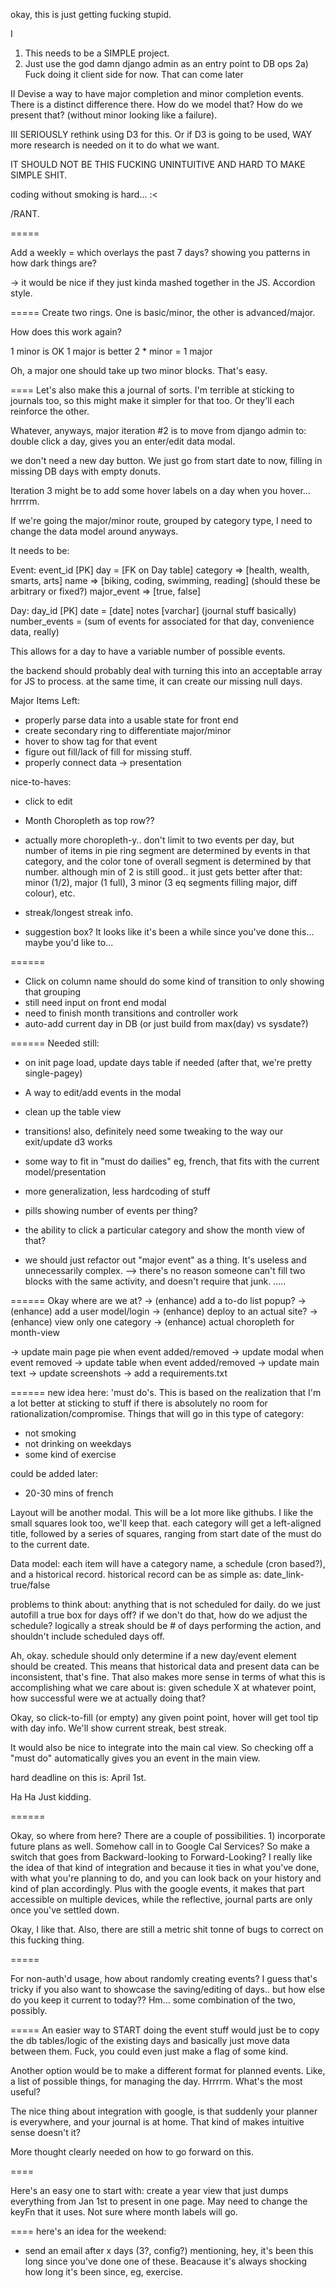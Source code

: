 okay, this is just getting fucking stupid.

I
1) This needs to be a SIMPLE project.
2) Just use the god damn django admin as an entry point to DB ops
2a) Fuck doing it client side for now.  That can come later

II
Devise a way to have major completion and minor completion events.  
There is a distinct difference there.  How do we model that?
How do we present that? (without minor looking like a failure).

III
SERIOUSLY rethink using D3 for this.  Or if D3 is going to be used,
WAY more research is needed on it to do what we want.

IT SHOULD NOT BE THIS FUCKING UNINTUITIVE AND HARD TO MAKE SIMPLE SHIT.

coding without smoking is hard... :<

/RANT.


=====

Add a weekly = which overlays the past 7 days? showing you patterns in how dark things are?

-> it would be nice if they just kinda mashed together in the JS. Accordion style.

=====
Create two rings.  One is basic/minor, the other is advanced/major.

How does this work again?

1 minor is OK
1 major is better
2 * minor = 1 major

Oh, a major one should take up two minor blocks.  That's easy.


====
Let's also make this a journal of sorts.  I'm terrible at sticking to journals too, 
so this might make it simpler for that too.  Or they'll each reinforce the other.

Whatever, anyways, major iteration #2 is to move from django admin to:
double click a day, gives you an enter/edit data modal.

we don't need a new day button.  We just go from start date to now, filling in missing DB days
with empty donuts.

Iteration 3 might be to add some hover labels on a day when you hover... hrrrrm.



If we're going the major/minor route, grouped by category type, I need to change the data model around
anyways.

It needs to be:

Event:
event_id [PK]
day = [FK on Day table]
category => [health, wealth, smarts, arts]
name => [biking, coding, swimming, reading] (should these be arbitrary or fixed?)
major_event => [true, false]


Day:
day_id [PK]
date = [date]
notes [varchar] (journal stuff basically)
number_events = (sum of events for associated for that day, convenience data, really)


This allows for a day to have a variable number of possible events.




the backend should probably deal with turning this into an acceptable array for JS to process.
at the same time, it can create our missing null days.




Major Items Left:
- properly parse data into a usable state for front end 
- create secondary ring to differentiate major/minor
- hover to show tag for that event
- figure out fill/lack of fill for missing stuff.
- properly connect data -> presentation

nice-to-haves:
- click to edit
- Month Choropleth as top row??
- actually more choropleth-y.. don't limit to two events per day, but number of items in 
pie ring segment are determined by events in that category, and the color tone of overall segment
is determined by that number.  although min of 2 is still good.. it just gets better after that:
minor (1/2), major (1 full), 3 minor (3 eq segments filling major, diff colour), etc.
- streak/longest streak info.

- suggestion box?  It looks like it's been a while since you've done this... maybe you'd like to...


======

- Click on column name should do some kind of transition to only showing that grouping
- still need input on front end modal
- need to finish month transitions and controller work
- auto-add current day in DB (or just build from max(day) vs sysdate?)


======
Needed still:
- on init page load, update days table if needed (after that, we're pretty single-pagey)
- A way to edit/add events in the modal
- clean up the table view
- transitions!  also, definitely need some tweaking to the way our exit/update d3 works
- some way to fit in "must do dailies" eg, french, that fits with the current model/presentation
- more generalization, less hardcoding of stuff
- pills showing number of events per thing?
- the ability to click a particular category and show the month view of that?


- we should just refactor out "major event" as a thing.  It's useless and unnecessarily complex.
--> there's no reason someone can't fill two blocks with the same activity, and doesn't require that junk.
.....



======
Okay where are we at?
-> (enhance) add a to-do list popup?
-> (enhance) add a user model/login
-> (enhance) deploy to an actual site?
-> (enhance) view only one category
-> (enhance) actual choropleth for month-view

-> update main page pie when event added/removed
-> update modal when event removed
-> update table when event added/removed
-> update main text
-> update screenshots
-> add a requirements.txt


======
new idea here: 'must do's.  This is based on the realization that I'm a lot better at sticking to stuff
if there is absolutely no room for rationalization/compromise.  Things that will go in this type of category:
- not smoking
- not drinking on weekdays
- some kind of exercise

could be added later:
- 20-30 mins of french


Layout will be another modal.  This will be a lot more like githubs.  I like the small squares look too, we'll keep that.
each category will get a left-aligned title, followed by a series of squares, ranging from start date of the must do
to the current date.

Data model:
each item will have a category name, a schedule (cron based?), and a historical record.
historical record can be as simple as: date_link-true/false

problems to think about:
anything that is not scheduled for daily.
do we just autofill a true box for days off?
if we don't do that, how do we adjust the schedule?
logically a streak should be # of days performing the action, and shouldn't include scheduled days off.

Ah, okay.  schedule should only determine if a new day/event element should be created.  This means that historical
data and present data can be inconsistent, that's fine.  That also makes more sense in terms of what this is accomplishing
what we care about is: given schedule X at whatever point, how successful were we at actually doing that?

Okay, so click-to-fill (or empty) any given point point, hover will get tool tip with day info.
We'll show current streak, best streak.

It would also be nice to integrate into the main cal view.  So checking off a "must do" automatically gives you an
event in the main view.

hard deadline on this is: April 1st.

Ha Ha Just kidding.

======

Okay, so where from here?  There are a couple of possibilities.  1) incorporate future plans as well.  Somehow call
in to Google Cal Services?  So make a switch that goes from Backward-looking to Forward-Looking?  I really like the idea
of that kind of integration and because it ties in what you've done, with what you're planning to do, and you can
look back on your history and kind of plan accordingly.  Plus with the google events, it makes that part accessible
on multiple devices, while the reflective, journal parts are only once you've settled down.

Okay, I like that.  Also, there are still a metric shit tonne of bugs to correct on this fucking thing.

=====

For non-auth'd usage, how about randomly creating events?  I guess that's tricky if you also want to showcase the
saving/editing of days..  but how else do you keep it current to today??  Hm... some combination of the two, possibly.



=====
An easier way to START doing the event stuff would just be to copy the db tables/logic of the existing days
and basically just move data between them.  Fuck, you could even just make a flag of some kind.

Another option would be to make a different format for planned events.  Like, a list of possible things, for managing
the day.  Hrrrrm.  What's the most useful?

The nice thing about integration with google, is that suddenly your planner is everywhere, and your journal is at home.
That kind of makes intuitive sense doesn't it?

More thought clearly needed on how to go forward on this.

====

Here's an easy one to start with: create a year view that just dumps everything from Jan 1st to present in one
page.  May need to change the keyFn that it uses.  Not sure where month labels will go.



====
here's an idea for the weekend:
- send an email after x days (3?, config?) mentioning, hey, it's been this long since you've done one of these.
Beacause it's always shocking how long it's been since, eg, exercise.


